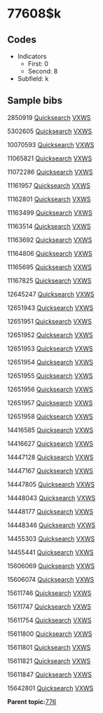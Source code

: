 # 77608$k

## Codes

-   Indicators
    -   First: 0
    -   Second: 8
-   Subfield: k

## Sample bibs

2850919 [Quicksearch](https://search.library.yale.edu/catalog/2850919) [VXWS](http://prodorbis.library.yale.edu:7014/vxws/GetHoldingsService?bibId=2850919)

5302605 [Quicksearch](https://search.library.yale.edu/catalog/5302605) [VXWS](http://prodorbis.library.yale.edu:7014/vxws/GetHoldingsService?bibId=5302605)

10070593 [Quicksearch](https://search.library.yale.edu/catalog/10070593) [VXWS](http://prodorbis.library.yale.edu:7014/vxws/GetHoldingsService?bibId=10070593)

11065821 [Quicksearch](https://search.library.yale.edu/catalog/11065821) [VXWS](http://prodorbis.library.yale.edu:7014/vxws/GetHoldingsService?bibId=11065821)

11072286 [Quicksearch](https://search.library.yale.edu/catalog/11072286) [VXWS](http://prodorbis.library.yale.edu:7014/vxws/GetHoldingsService?bibId=11072286)

11161957 [Quicksearch](https://search.library.yale.edu/catalog/11161957) [VXWS](http://prodorbis.library.yale.edu:7014/vxws/GetHoldingsService?bibId=11161957)

11162801 [Quicksearch](https://search.library.yale.edu/catalog/11162801) [VXWS](http://prodorbis.library.yale.edu:7014/vxws/GetHoldingsService?bibId=11162801)

11163499 [Quicksearch](https://search.library.yale.edu/catalog/11163499) [VXWS](http://prodorbis.library.yale.edu:7014/vxws/GetHoldingsService?bibId=11163499)

11163514 [Quicksearch](https://search.library.yale.edu/catalog/11163514) [VXWS](http://prodorbis.library.yale.edu:7014/vxws/GetHoldingsService?bibId=11163514)

11163692 [Quicksearch](https://search.library.yale.edu/catalog/11163692) [VXWS](http://prodorbis.library.yale.edu:7014/vxws/GetHoldingsService?bibId=11163692)

11164806 [Quicksearch](https://search.library.yale.edu/catalog/11164806) [VXWS](http://prodorbis.library.yale.edu:7014/vxws/GetHoldingsService?bibId=11164806)

11165695 [Quicksearch](https://search.library.yale.edu/catalog/11165695) [VXWS](http://prodorbis.library.yale.edu:7014/vxws/GetHoldingsService?bibId=11165695)

11167825 [Quicksearch](https://search.library.yale.edu/catalog/11167825) [VXWS](http://prodorbis.library.yale.edu:7014/vxws/GetHoldingsService?bibId=11167825)

12645247 [Quicksearch](https://search.library.yale.edu/catalog/12645247) [VXWS](http://prodorbis.library.yale.edu:7014/vxws/GetHoldingsService?bibId=12645247)

12651943 [Quicksearch](https://search.library.yale.edu/catalog/12651943) [VXWS](http://prodorbis.library.yale.edu:7014/vxws/GetHoldingsService?bibId=12651943)

12651951 [Quicksearch](https://search.library.yale.edu/catalog/12651951) [VXWS](http://prodorbis.library.yale.edu:7014/vxws/GetHoldingsService?bibId=12651951)

12651952 [Quicksearch](https://search.library.yale.edu/catalog/12651952) [VXWS](http://prodorbis.library.yale.edu:7014/vxws/GetHoldingsService?bibId=12651952)

12651953 [Quicksearch](https://search.library.yale.edu/catalog/12651953) [VXWS](http://prodorbis.library.yale.edu:7014/vxws/GetHoldingsService?bibId=12651953)

12651954 [Quicksearch](https://search.library.yale.edu/catalog/12651954) [VXWS](http://prodorbis.library.yale.edu:7014/vxws/GetHoldingsService?bibId=12651954)

12651955 [Quicksearch](https://search.library.yale.edu/catalog/12651955) [VXWS](http://prodorbis.library.yale.edu:7014/vxws/GetHoldingsService?bibId=12651955)

12651956 [Quicksearch](https://search.library.yale.edu/catalog/12651956) [VXWS](http://prodorbis.library.yale.edu:7014/vxws/GetHoldingsService?bibId=12651956)

12651957 [Quicksearch](https://search.library.yale.edu/catalog/12651957) [VXWS](http://prodorbis.library.yale.edu:7014/vxws/GetHoldingsService?bibId=12651957)

12651958 [Quicksearch](https://search.library.yale.edu/catalog/12651958) [VXWS](http://prodorbis.library.yale.edu:7014/vxws/GetHoldingsService?bibId=12651958)

14416585 [Quicksearch](https://search.library.yale.edu/catalog/14416585) [VXWS](http://prodorbis.library.yale.edu:7014/vxws/GetHoldingsService?bibId=14416585)

14416627 [Quicksearch](https://search.library.yale.edu/catalog/14416627) [VXWS](http://prodorbis.library.yale.edu:7014/vxws/GetHoldingsService?bibId=14416627)

14447128 [Quicksearch](https://search.library.yale.edu/catalog/14447128) [VXWS](http://prodorbis.library.yale.edu:7014/vxws/GetHoldingsService?bibId=14447128)

14447167 [Quicksearch](https://search.library.yale.edu/catalog/14447167) [VXWS](http://prodorbis.library.yale.edu:7014/vxws/GetHoldingsService?bibId=14447167)

14447805 [Quicksearch](https://search.library.yale.edu/catalog/14447805) [VXWS](http://prodorbis.library.yale.edu:7014/vxws/GetHoldingsService?bibId=14447805)

14448043 [Quicksearch](https://search.library.yale.edu/catalog/14448043) [VXWS](http://prodorbis.library.yale.edu:7014/vxws/GetHoldingsService?bibId=14448043)

14448177 [Quicksearch](https://search.library.yale.edu/catalog/14448177) [VXWS](http://prodorbis.library.yale.edu:7014/vxws/GetHoldingsService?bibId=14448177)

14448346 [Quicksearch](https://search.library.yale.edu/catalog/14448346) [VXWS](http://prodorbis.library.yale.edu:7014/vxws/GetHoldingsService?bibId=14448346)

14455303 [Quicksearch](https://search.library.yale.edu/catalog/14455303) [VXWS](http://prodorbis.library.yale.edu:7014/vxws/GetHoldingsService?bibId=14455303)

14455441 [Quicksearch](https://search.library.yale.edu/catalog/14455441) [VXWS](http://prodorbis.library.yale.edu:7014/vxws/GetHoldingsService?bibId=14455441)

15606069 [Quicksearch](https://search.library.yale.edu/catalog/15606069) [VXWS](http://prodorbis.library.yale.edu:7014/vxws/GetHoldingsService?bibId=15606069)

15606074 [Quicksearch](https://search.library.yale.edu/catalog/15606074) [VXWS](http://prodorbis.library.yale.edu:7014/vxws/GetHoldingsService?bibId=15606074)

15611746 [Quicksearch](https://search.library.yale.edu/catalog/15611746) [VXWS](http://prodorbis.library.yale.edu:7014/vxws/GetHoldingsService?bibId=15611746)

15611747 [Quicksearch](https://search.library.yale.edu/catalog/15611747) [VXWS](http://prodorbis.library.yale.edu:7014/vxws/GetHoldingsService?bibId=15611747)

15611754 [Quicksearch](https://search.library.yale.edu/catalog/15611754) [VXWS](http://prodorbis.library.yale.edu:7014/vxws/GetHoldingsService?bibId=15611754)

15611800 [Quicksearch](https://search.library.yale.edu/catalog/15611800) [VXWS](http://prodorbis.library.yale.edu:7014/vxws/GetHoldingsService?bibId=15611800)

15611801 [Quicksearch](https://search.library.yale.edu/catalog/15611801) [VXWS](http://prodorbis.library.yale.edu:7014/vxws/GetHoldingsService?bibId=15611801)

15611821 [Quicksearch](https://search.library.yale.edu/catalog/15611821) [VXWS](http://prodorbis.library.yale.edu:7014/vxws/GetHoldingsService?bibId=15611821)

15611847 [Quicksearch](https://search.library.yale.edu/catalog/15611847) [VXWS](http://prodorbis.library.yale.edu:7014/vxws/GetHoldingsService?bibId=15611847)

15642801 [Quicksearch](https://search.library.yale.edu/catalog/15642801) [VXWS](http://prodorbis.library.yale.edu:7014/vxws/GetHoldingsService?bibId=15642801)

**Parent topic:**[776](../../tags/776/776.md)

